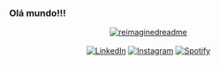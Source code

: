 ### Olá mundo!!!

<div align="center">
  <a href="">
  <img src="https://myreadme.vercel.app/api/embed/HesliZH?panels=userstatistics,toprepositories,toplanguages,commitgraph" alt="reimaginedreadme" />
  <br>
  <br>
  <a href="https://www.linkedin.com/in/hesli-azevedo-b20192193/" target="_blank"><img src="https://img.shields.io/badge/LinkedIn-%230077B5.svg?&style=flat-square&logo=linkedin&logoColor=white" alt="LinkedIn"></a>
  <a href="https://www.instagram.com/hesli_azevedo/" target="_blank"><img src="https://img.shields.io/badge/Instagram-%23E4405F.svg?&style=flat-square&logo=instagram&logoColor=white" alt="Instagram"></a>
  <a href="https://open.spotify.com/playlist/3gip7J90cWSUvwprcIeG8w?si=c9e8f91850524453" target="_blank"><img src="https://img.shields.io/badge/Spotify-%231ED760.svg?&style=flat-square&logo=spotify&logoColor=white" alt="Spotify"></a>
</div>

 
